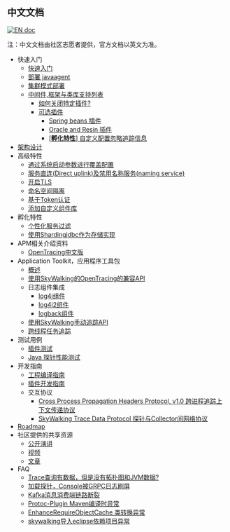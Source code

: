 ## 中文文档
[![EN doc](https://img.shields.io/badge/document-English-blue.svg)](README.md)

注：中文文档由社区志愿者提供，官方文档以英文为准。

  * 快速入门
    * [快速入门](cn/Quick-start-CN.md)
    * [部署 javaagent](cn/Deploy-skywalking-agent-CN.md)
    * [集群模式部署](cn/Deploy-backend-in-cluster-mode-CN.md)
    * [中间件,框架与类库支持列表](Supported-list.md)
      * [如何关闭特定插件?](cn/How-to-disable-plugin-CN.md)
      * [可选插件](cn/Optional-plugins-CN.md)
        * [Spring beans 插件](cn/agent-optional-plugins-CN/Spring-bean-plugins-CN.md)
        * [Oracle and Resin 插件](cn/agent-optional-plugins-CN/Oracle-Resin-plugins-CN.md)
        * [[**孵化特性**] 自定义配置忽略追踪信息](../apm-sniffer/optional-plugins/trace-ignore-plugin/README_CN.md)
  * [架构设计](cn/Architecture-CN.md)  
  * 高级特性
    * [通过系统启动参数进行覆盖配置](cn/Setting-override-CN.md)
    * [服务直连(Direct uplink)及禁用名称服务(naming service)](cn/Direct-uplink-CN.md)
    * [开启TLS](cn/TLS-CN.md)
    * [命名空间隔离](cn/Namespace-CN.md)
    * [基于Token认证](cn/Token-auth-CN.md)
    * [添加自定义组件库](cn/Component-libraries-extend-CN.md)
  * 孵化特性
    * [个性化服务过滤](../apm-sniffer/optional-plugins/trace-ignore-plugin/README_CN.md)
    * [使用Shardingjdbc作为存储实现](cn/Use-ShardingJDBC-as-storage-implementor-CN.md)
  * APM相关介绍资料
    * [OpenTracing中文版](https://github.com/opentracing-contrib/opentracing-specification-zh)
  * Application Toolkit，应用程序工具包
    * [概述](cn/Application-toolkit-CN.md)
    * [使用SkyWalking的OpenTracing的兼容API](cn/Opentracing-CN.md)
    * 日志组件集成
      * [log4j组件](cn/Application-toolkit-log4j-1.x-CN.md)
      * [log4j2组件](cn/Application-toolkit-log4j-2.x-CN.md)
      * [logback组件](cn/Application-toolkit-logback-1.x-CN.md)
    * [使用SkyWalking手动追踪API](cn/Application-toolkit-trace-CN.md)
    * [跨线程任务追踪](cn/Application-toolkit-trace-cross-thread-CN.md) 
  * 测试用例
    * [插件测试](https://github.com/SkywalkingTest/agent-integration-test-report)
    * [Java 探针性能测试](https://skywalkingtest.github.io/Agent-Benchmarks/README_zh.html)
  * 开发指南
    * [工程编译指南](cn/How-to-build-CN.md)
    * [插件开发指南](cn/Plugin-Development-Guide-CN.md)
    * 交互协议
        * [Cross Process Propagation Headers Protocol, v1.0  跨进程追踪上下文传递协议](cn/Skywalking-Cross-Process-Propagation-Headers-Protocol-CN-v1.md)
        * [SkyWalking Trace Data Protocol 探针与Collector间网络协议](cn/Trace-Data-Protocol-CN.md)
  * [Roadmap](ROADMAP.md)
  * 社区提供的共享资源
    * [公开演讲](https://github.com/OpenSkywalking/Community#public-speakings)
    * [视频](https://github.com/OpenSkywalking/Community#videos)
    * [文章](https://github.com/OpenSkywalking/Community#articles)
  * FAQ
    * [Trace查询有数据，但是没有拓扑图和JVM数据?](cn/FAQ/Why-have-traces-no-others-CN.md)
    * [加载探针，Console被GRPC日志刷屏](cn/FAQ/Too-many-gRPC-logs-CN.md)
    * [Kafka消息消费端链路断裂](cn/FAQ/Kafka-plugin-CN.md)
    * [Protoc-Plugin Maven编译时异常](cn/FAQ/Protoc-Plugin-Fails-When-Build-CN.md)
    * [EnhanceRequireObjectCache 类转换异常](cn/FAQ/EnhanceRequireObjectCache-Cast-Exception-CN.md)
    * [skywalking导入eclipse依赖项目异常](cn/FAQ/Import-Project-Eclipse-RequireItems-Exception.md)
